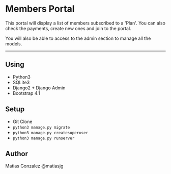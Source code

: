 # Members Portal

This portal will display a list of members subscribed to a 'Plan'.
You can also check the payments, create new ones and join to the portal.

You will also be able to access to the admin section to manage all the models.

----
## Using
- Python3
- SQLite3
- Django2 + Django Admin
- Bootstrap 4.1

## Setup
- Git Clone
- `python3 manage.py migrate`
- `python3 manage.py createsuperuser`
- `python3 manage.py runserver`


## Author
Matias Gonzalez @matiasjg
